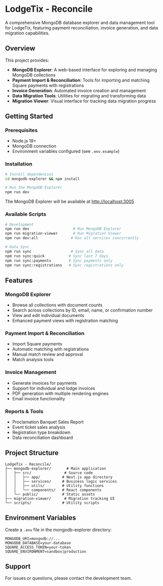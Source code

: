# LodgeTix - Reconcile

A comprehensive MongoDB database explorer and data management tool for LodgeTix, featuring payment reconciliation, invoice generation, and data migration capabilities.

## Overview

This project provides:
- **MongoDB Explorer**: A web-based interface for exploring and managing MongoDB collections
- **Payment Import & Reconciliation**: Tools for importing and matching Square payments with registrations
- **Invoice Generation**: Automated invoice creation and management
- **Data Migration Tools**: Utilities for migrating and transforming data
- **Migration Viewer**: Visual interface for tracking data migration progress

## Getting Started

### Prerequisites

- Node.js 18+ 
- MongoDB connection
- Environment variables configured (see `.env.example`)

### Installation

```bash
# Install dependencies
cd mongodb-explorer && npm install

# Run the MongoDB Explorer
npm run dev
```

The MongoDB Explorer will be available at [http://localhost:3005](http://localhost:3005)

### Available Scripts

```bash
# Development
npm run dev                    # Run MongoDB Explorer
npm run migration-viewer       # Run Migration Viewer
npm run dev:all               # Run all services concurrently

# Data Sync
npm run sync                  # Sync all data
npm run sync:quick           # Sync last 7 days
npm run sync:payments        # Sync payments only
npm run sync:registrations   # Sync registrations only
```

## Features

### MongoDB Explorer
- Browse all collections with document counts
- Search across collections by ID, email, name, or confirmation number
- View and edit individual documents
- Enhanced payment views with registration matching

### Payment Import & Reconciliation
- Import Square payments
- Automatic matching with registrations
- Manual match review and approval
- Match analysis tools

### Invoice Management
- Generate invoices for payments
- Support for individual and lodge invoices
- PDF generation with multiple rendering engines
- Email invoice functionality

### Reports & Tools
- Proclamation Banquet Sales Report
- Event ticket sales analysis
- Registration type breakdown
- Data reconciliation dashboard

## Project Structure

```
LodgeTix - Reconcile/
├── mongodb-explorer/       # Main application
│   ├── src/               # Source code
│   │   ├── app/          # Next.js app directory
│   │   ├── services/     # Business logic services
│   │   ├── utils/        # Utility functions
│   │   └── components/   # React components
│   └── public/           # Static assets
├── migration-viewer/      # Migration tracking UI
└── scripts/              # Utility scripts
```

## Environment Variables

Create a `.env` file in the mongodb-explorer directory:

```env
MONGODB_URI=mongodb://...
MONGODB_DATABASE=your-database
SQUARE_ACCESS_TOKEN=your-token
SQUARE_ENVIRONMENT=sandbox|production
```

## Support

For issues or questions, please contact the development team.